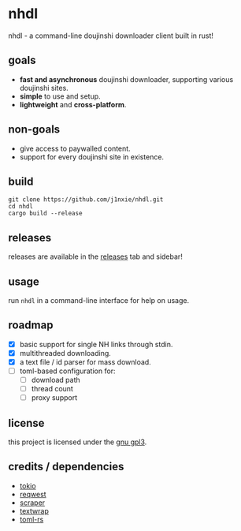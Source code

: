 # nhdl
nhdl - a command-line doujinshi downloader client built in rust!
## goals
- **fast and asynchronous** doujinshi downloader, supporting various doujinshi sites.
- **simple** to use and setup.
- **lightweight** and **cross-platform**.
## non-goals
- give access to paywalled content.
- support for every doujinshi site in existence.
## build
```
git clone https://github.com/j1nxie/nhdl.git
cd nhdl
cargo build --release
```
## releases
releases are available in the [releases](https://github.com/j1nxie/nhdl/releases) tab and sidebar!
## usage
run `nhdl` in a command-line interface for help on usage.
## roadmap
- [x] basic support for single NH links through stdin.
- [x] multithreaded downloading.
- [x] a text file / id parser for mass download.
- [ ] toml-based configuration for:
    - [ ] download path
    - [ ] thread count
    - [ ] proxy support
## license
this project is licensed under the [gnu gpl3](https://gnu.org/licenses/gpl-3.0.en.html).
## credits / dependencies
- [tokio](https://github.com/tokio-rs/tokio)
- [reqwest](https://github.com/seanmonstar/reqwest)
- [scraper](https://github.com/causal-agent/scraper)
- [textwrap](https://github.com/mgeisler/textwrap)
- [toml-rs](https://github.com/alexcrichton/toml-rs)
